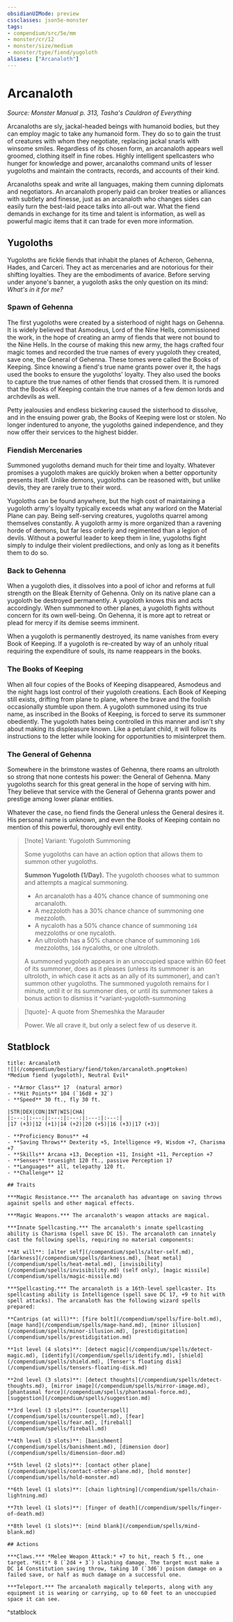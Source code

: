 ```yaml
---
obsidianUIMode: preview
cssclasses: json5e-monster
tags:
- compendium/src/5e/mm
- monster/cr/12
- monster/size/medium
- monster/type/fiend/yugoloth
aliases: ["Arcanaloth"]
---
```

# Arcanaloth
*Source: Monster Manual p. 313, Tasha's Cauldron of Everything*  

Arcanaloths are sly, jackal-headed beings with humanoid bodies, but they can employ magic to take any humanoid form. They do so to gain the trust of creatures with whom they negotiate, replacing jackal snarls with winsome smiles. Regardless of its chosen form, an arcanaloth appears well groomed, clothing itself in fine robes. Highly intelligent spellcasters who hunger for knowledge and power, arcanaloths command units of lesser yugoloths and maintain the contracts, records, and accounts of their kind.

Arcanaloths speak and write all languages, making them cunning diplomats and negotiators. An arcanaloth properly paid can broker treaties or alliances with subtlety and finesse, just as an arcanaloth who changes sides can easily turn the best-laid peace talks into all-out war. What the fiend demands in exchange for its time and talent is information, as well as powerful magic items that it can trade for even more information.

## Yugoloths

Yugoloths are fickle fiends that inhabit the planes of Acheron, Gehenna, Hades, and Carceri. They act as mercenaries and are notorious for their shifting loyalties. They are the embodiments of avarice. Before serving under anyone's banner, a yugoloth asks the only question on its mind: *What's in it for me?*

### Spawn of Gehenna

The first yugoloths were created by a sisterhood of night hags on Gehenna. It is widely believed that Asmodeus, Lord of the Nine Hells, commissioned the work, in the hope of creating an army of fiends that were not bound to the Nine Hells. In the course of making this new army, the hags crafted four magic tomes and recorded the true names of every yugoloth they created, save one, the General of Gehenna. These tomes were called the Books of Keeping. Since knowing a fiend's true name grants power over it, the hags used the books to ensure the yugoloths' loyalty. They also used the books to capture the true names of other fiends that crossed them. It is rumored that the Books of Keeping contain the true names of a few demon lords and archdevils as well.

Petty jealousies and endless bickering caused the sisterhood to dissolve, and in the ensuing power grab, the Books of Keeping were lost or stolen. No longer indentured to anyone, the yugoloths gained independence, and they now offer their services to the highest bidder.

### Fiendish Mercenaries

Summoned yugoloths demand much for their time and loyalty. Whatever promises a yugoloth makes are quickly broken when a better opportunity presents itself. Unlike demons, yugoloths can be reasoned with, but unlike devils, they are rarely true to their word.

Yugoloths can be found anywhere, but the high cost of maintaining a yugoloth army's loyalty typically exceeds what any warlord on the Material Plane can pay. Being self-serving creatures, yugoloths quarrel among themselves constantly. A yugoloth army is more organized than a ravening horde of demons, but far less orderly and regimented than a legion of devils. Without a powerful leader to keep them in line, yugoloths fight simply to indulge their violent predilections, and only as long as it benefits them to do so.

### Back to Gehenna

When a yugoloth dies, it dissolves into a pool of ichor and reforms at full strength on the Bleak Eternity of Gehenna. Only on its native plane can a yugoloth be destroyed permanently. A yugoloth knows this and acts accordingly. When summoned to other planes, a yugoloth fights without concern for its own well-being. On Gehenna, it is more apt to retreat or plead for mercy if its demise seems imminent.

When a yugoloth is permanently destroyed, its name vanishes from every Book of Keeping. If a yugoloth is re-created by way of an unholy ritual requiring the expenditure of souls, its name reappears in the books.

### The Books of Keeping

When all four copies of the Books of Keeping disappeared, Asmodeus and the night hags lost control of their yugoloth creations. Each Book of Keeping still exists, drifting from plane to plane, where the brave and the foolish occasionally stumble upon them. A yugoloth summoned using its true name, as inscribed in the Books of Keeping, is forced to serve its summoner obediently. The yugoloth hates being controlled in this manner and isn't shy about making its displeasure known. Like a petulant child, it will follow its instructions to the letter while looking for opportunities to misinterpret them.

### The General of Gehenna

Somewhere in the brimstone wastes of Gehenna, there roams an ultroloth so strong that none contests his power: the General of Gehenna. Many yugoloths search for this great general in the hope of serving with him. They believe that service with the General of Gehenna grants power and prestige among lower planar entities.

Whatever the case, no fiend finds the General unless the General desires it. His personal name is unknown, and even the Books of Keeping contain no mention of this powerful, thoroughly evil entity.

> [!note] Variant: Yugoloth Summoning
> 
> Some yugoloths can have an action option that allows them to summon other yugoloths.
> 
> **Summon Yugoloth (1/Day).** The yugoloth chooses what to summon and attempts a magical summoning.
> 
> - An arcanaloth has a 40% chance chance of summoning one arcanaloth.  
> - A mezzoloth has a 30% chance chance of summoning one mezzoloth.  
> - A nycaloth has a 50% chance chance of summoning `1d4` mezzoloths or one nycaloth.  
> - An ultroloth has a 50% chance chance of summoning `1d6` mezzoloths, `1d4` nycaloths, or one ultroloth.  
> 
> A summoned yugoloth appears in an unoccupied space within 60 feet of its summoner, does as it pleases (unless its summoner is an ultroloth, in which case it acts as an ally of its summoner), and can't summon other yugoloths. The summoned yugoloth remains for l minute, until it or its summoner dies, or until its summoner takes a bonus action to dismiss it
^variant-yugoloth-summoning

> [!quote]- A quote from Shemeshka the Marauder  
> 
> Power. We all crave it, but only a select few of us deserve it.


## Statblock

```ad-statblock
title: Arcanaloth
![](/compendium/bestiary/fiend/token/arcanaloth.png#token)
*Medium fiend (yugoloth), Neutral Evil*

- **Armor Class** 17  (natural armor)
- **Hit Points** 104 (`16d8 + 32`)
- **Speed** 30 ft., fly 30 ft.

|STR|DEX|CON|INT|WIS|CHA|
|:---:|:---:|:---:|:---:|:---:|:---:|
|17 (+3)|12 (+1)|14 (+2)|20 (+5)|16 (+3)|17 (+3)|

- **Proficiency Bonus** +4
- **Saving Throws** Dexterity +5, Intelligence +9, Wisdom +7, Charisma +7
- **Skills** Arcana +13, Deception +11, Insight +11, Perception +7
- **Senses** truesight 120 ft., passive Perception 17
- **Languages** all, telepathy 120 ft.
- **Challenge** 12

## Traits

***Magic Resistance.*** The arcanaloth has advantage on saving throws against spells and other magical effects.

***Magic Weapons.*** The arcanaloth's weapon attacks are magical.

***Innate Spellcasting.*** The arcanaloth's innate spellcasting ability is Charisma (spell save DC 15). The arcanaloth can innately cast the following spells, requiring no material components:

**At will**: [alter self](/compendium/spells/alter-self.md), [darkness](/compendium/spells/darkness.md), [heat metal](/compendium/spells/heat-metal.md), [invisibility](/compendium/spells/invisibility.md) (self only), [magic missile](/compendium/spells/magic-missile.md)

***Spellcasting.*** The arcanaloth is a 16th-level spellcaster. Its spellcasting ability is Intelligence (spell save DC 17, +9 to hit with spell attacks). The arcanaloth has the following wizard spells prepared:

**Cantrips (at will)**: [fire bolt](/compendium/spells/fire-bolt.md), [mage hand](/compendium/spells/mage-hand.md), [minor illusion](/compendium/spells/minor-illusion.md), [prestidigitation](/compendium/spells/prestidigitation.md)

**1st level (4 slots)**: [detect magic](/compendium/spells/detect-magic.md), [identify](/compendium/spells/identify.md), [shield](/compendium/spells/shield.md), [Tenser's floating disk](/compendium/spells/tensers-floating-disk.md)

**2nd level (3 slots)**: [detect thoughts](/compendium/spells/detect-thoughts.md), [mirror image](/compendium/spells/mirror-image.md), [phantasmal force](/compendium/spells/phantasmal-force.md), [suggestion](/compendium/spells/suggestion.md)

**3rd level (3 slots)**: [counterspell](/compendium/spells/counterspell.md), [fear](/compendium/spells/fear.md), [fireball](/compendium/spells/fireball.md)

**4th level (3 slots)**: [banishment](/compendium/spells/banishment.md), [dimension door](/compendium/spells/dimension-door.md)

**5th level (2 slots)**: [contact other plane](/compendium/spells/contact-other-plane.md), [hold monster](/compendium/spells/hold-monster.md)

**6th level (1 slots)**: [chain lightning](/compendium/spells/chain-lightning.md)

**7th level (1 slots)**: [finger of death](/compendium/spells/finger-of-death.md)

**8th level (1 slots)**: [mind blank](/compendium/spells/mind-blank.md)

## Actions

***Claws.*** *Melee Weapon Attack:* +7 to hit, reach 5 ft., one target. *Hit:* 8 (`2d4 + 3`) slashing damage. The target must make a DC 14 Constitution saving throw, taking 10 (`3d6`) poison damage on a failed save, or half as much damage on a successful one.

***Teleport.*** The arcanaloth magically teleports, along with any equipment it is wearing or carrying, up to 60 feet to an unoccupied space it can see.
```
^statblock